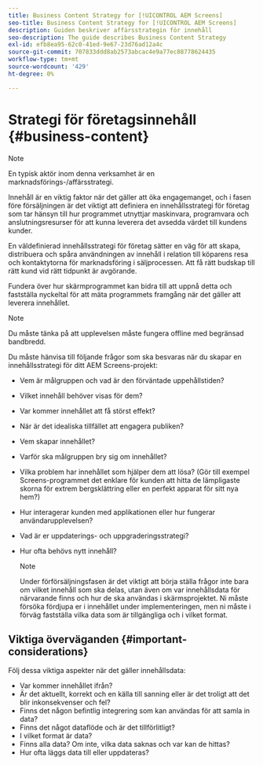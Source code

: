 ```yaml
---
title: Business Content Strategy for [!UICONTROL AEM Screens]
seo-title: Business Content Strategy for [!UICONTROL AEM Screens]
description: Guiden beskriver affärsstrategin för innehåll
seo-description: The guide describes Business Content Strategy
exl-id: efb8ea95-62c0-41ed-9e67-23d76ad12a4c
source-git-commit: 707833ddd8ab2573abcac4e9a77ec88778624435
workflow-type: tm+mt
source-wordcount: '429'
ht-degree: 0%

---
```


# Strategi för företagsinnehåll {#business-content}

>[!NOTE]
>
>En typisk aktör inom denna verksamhet är en marknadsförings-/affärsstrategi.

Innehåll är en viktig faktor när det gäller att öka engagemanget, och i fasen före försäljningen är det viktigt att definiera en innehållsstrategi för företag som tar hänsyn till hur programmet utnyttjar maskinvara, programvara och anslutningsresurser för att kunna leverera det avsedda värdet till kundens kunder.

En väldefinierad innehållsstrategi för företag sätter en väg för att skapa, distribuera och spåra användningen av innehåll i relation till köparens resa och kontaktytorna för marknadsföring i säljprocessen. Att få rätt budskap till rätt kund vid rätt tidpunkt är avgörande.

Fundera över hur skärmprogrammet kan bidra till att uppnå detta och fastställa nyckeltal för att mäta programmets framgång när det gäller att leverera innehållet.

>[!NOTE]
>
>Du måste tänka på att upplevelsen måste fungera offline med begränsad bandbredd.

Du måste hänvisa till följande frågor som ska besvaras när du skapar en innehållsstrategi för ditt AEM Screens-projekt:

* Vem är målgruppen och vad är den förväntade uppehållstiden?
* Vilket innehåll behöver visas för dem?
* Var kommer innehållet att få störst effekt?
* När är det idealiska tillfället att engagera publiken?
* Vem skapar innehållet?
* Varför ska målgruppen bry sig om innehållet?
* Vilka problem har innehållet som hjälper dem att lösa? (Gör till exempel Screens-programmet det enklare för kunden att hitta de lämpligaste skorna för extrem bergsklättring eller en perfekt apparat för sitt nya hem?)
* Hur interagerar kunden med applikationen eller hur fungerar användarupplevelsen?
* Vad är er uppdaterings- och uppgraderingsstrategi?
* Hur ofta behövs nytt innehåll?

   >[!NOTE]
   >
   >Under förförsäljningsfasen är det viktigt att börja ställa frågor inte bara om vilket innehåll som ska delas, utan även om var innehållsdata för närvarande finns och hur de ska användas i skärmsprojektet. Ni måste försöka fördjupa er i innehållet under implementeringen, men ni måste i förväg fastställa vilka data som är tillgängliga och i vilket format.

## Viktiga överväganden {#important-considerations}

Följ dessa viktiga aspekter när det gäller innehållsdata:

* Var kommer innehållet ifrån?
* Är det aktuellt, korrekt och en källa till sanning eller är det troligt att det blir inkonsekvenser och fel?
* Finns det någon befintlig integrering som kan användas för att samla in data?
* Finns det något dataflöde och är det tillförlitligt?
* I vilket format är data?
* Finns alla data? Om inte, vilka data saknas och var kan de hittas?
* Hur ofta läggs data till eller uppdateras?
